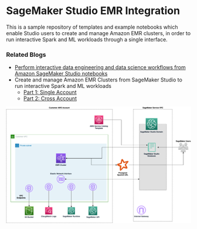 # SageMaker Studio EMR Integration

This is a sample repository of templates and example notebooks which enable Studio users to create and manage Amazon EMR 
clusters, in order to run interactive Spark and ML workloads through a single interface.

### Related Blogs
* [Perform interactive data engineering and data science workflows from Amazon SageMaker Studio notebooks](https://aws.amazon.com/blogs/machine-learning/perform-interactive-data-engineering-and-data-science-workflows-from-amazon-sagemaker-studio-notebooks/)
* Create and manage Amazon EMR Clusters from SageMaker Studio to run interactive Spark and ML workloads
    * [Part 1: Single Account](https://aws.amazon.com/blogs/machine-learning/part-1-create-and-manage-amazon-emr-clusters-from-sagemaker-studio-to-run-interactive-spark-and-ml-workloads/)
    * [Part 2: Cross Account](https://aws.amazon.com/blogs/machine-learning/part-2-create-and-manage-amazon-emr-clusters-from-sagemaker-studio-to-run-interactive-spark-and-ml-workloads/)


![SingleAccount](static/SingleAccount.png)

